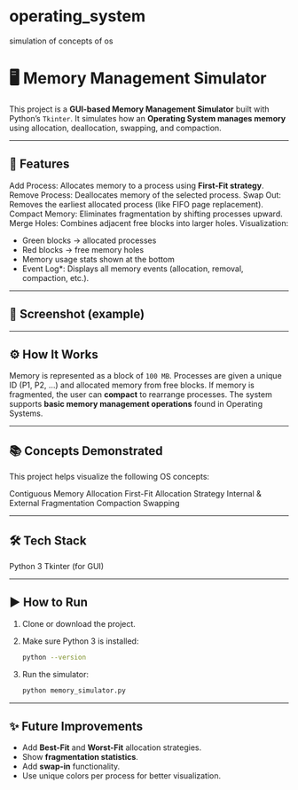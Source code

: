 # operating_system
simulation of concepts of os

# 🖥️ Memory Management Simulator

This project is a **GUI-based Memory Management Simulator** built with Python’s `Tkinter`.
It simulates how an **Operating System manages memory** using allocation, deallocation, swapping, and compaction.

---

## 🚀 Features

Add Process: Allocates memory to a process using **First-Fit strategy**.
Remove Process: Deallocates memory of the selected process.
Swap Out: Removes the earliest allocated process (like FIFO page replacement).
Compact Memory: Eliminates fragmentation by shifting processes upward.
Merge Holes: Combines adjacent free blocks into larger holes.
Visualization:

  * Green blocks → allocated processes
  * Red blocks → free memory holes
  * Memory usage stats shown at the bottom
* Event Log*: Displays all memory events (allocation, removal, compaction, etc.).

---

## 📸 Screenshot (example)



---

## ⚙️ How It Works

Memory is represented as a block of `100 MB`.
Processes are given a unique ID (P1, P2, …) and allocated memory from free blocks.
If memory is fragmented, the user can **compact** to rearrange processes.
The system supports **basic memory management operations** found in Operating Systems.

---

## 📚 Concepts Demonstrated

This project helps visualize the following OS concepts:

Contiguous Memory Allocation
First-Fit Allocation Strategy
Internal & External Fragmentation
Compaction
Swapping

---

## 🛠️ Tech Stack

Python 3
Tkinter (for GUI)

---

## ▶️ How to Run

1. Clone or download the project.
2. Make sure Python 3 is installed:

   ```bash
   python --version
   ```
3. Run the simulator:

   ```bash
   python memory_simulator.py
   ```

---

## ✨ Future Improvements

* Add **Best-Fit** and **Worst-Fit** allocation strategies.
* Show **fragmentation statistics**.
* Add **swap-in** functionality.
* Use unique colors per process for better visualization.


